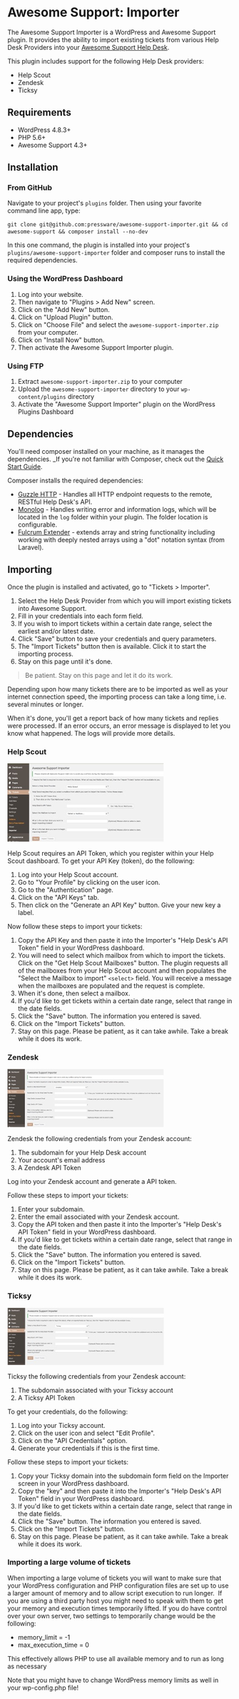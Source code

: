 # Awesome Support: Importer

The Awesome Support Importer is a WordPress and Awesome Support plugin.  It provides the ability to import existing tickets from various Help Desk Providers into your [Awesome Support Help Desk](https://awesomesupport.com/).  

This plugin includes support for the following Help Desk providers:

- Help Scout
- Zendesk
- Ticksy

## Requirements

- WordPress 4.8.3+
- PHP 5.6+
- Awesome Support 4.3+

## Installation

### From GitHub

Navigate to your project's `plugins` folder.  Then using your favorite command line app, type:

```
git clone git@github.com:pressware/awesome-support-importer.git && cd awesome-support && composer install --no-dev
```

In this one command, the plugin is installed into your project's `plugins/awesome-support-importer` folder and composer runs to install the required dependencies.

### Using the WordPress Dashboard

1. Log into your website.
2. Then navigate to "Plugins > Add New" screen.
3. Click on the "Add New" button.
4. Click on "Upload Plugin" button.
5. Click on "Choose File" and select the `awesome-support-importer.zip` from your computer.
6. Click on "Install Now" button.
7. Then activate the Awesome Support Importer plugin.

### Using FTP

1. Extract `awesome-support-importer.zip` to your computer
2. Upload the `awesome-support-importer` directory to your `wp-content/plugins` directory
3. Activate the "Awesome Support Importer" plugin on the WordPress Plugins Dashboard

## Dependencies

You'll need composer installed on your machine, as it manages the dependencies.  _If you're not familiar with Composer, check out the [Quick Start Guide](https://getcomposer.org/doc/00-intro.md).

Composer installs the required dependencies:

- [Guzzle HTTP](http://docs.guzzlephp.org/en/stable/) - Handles all HTTP endpoint requests to the remote, RESTful Help Desk's API.
- [Monolog](https://seldaek.github.io/monolog/) - Handles writing error and information logs, which will be located in the `log` folder within your plugin.  The folder location is configurable.
- [Fulcrum Extender](https://github.com/wpfulcrum/extender) - extends array and string functionality including working with deeply nested arrays using a "dot" notation syntax (from Laravel). 

## Importing

Once the plugin is installed and activated, go to "Tickets > Importer".  

1. Select the Help Desk Provider from which you will import existing tickets into Awesome Support.
2. Fill in your credentials into each form field.
3. If you wish to import tickets within a certain date range, select the earliest and/or latest date.
4. Click "Save" button to save your credentials and query parameters.
5. The "Import Tickets" button then is available.  Click it to start the importing process.
6. Stay on this page until it's done.

>Be patient. Stay on this page and let it do its work.

Depending upon how many tickets there are to be imported as well as your internet connection speed, the importing process can take a long time, i.e. several minutes or longer.  

When it's done, you'll get a report back of how many tickets and replies were processed.  If an error occurs, an error message is displayed to let you know what happened.  The logs will provide more details.

### Help Scout

![Help Scout Importer Screen](assets/images/helpscout-ui.jpg)

Help Scout requires an API Token, which you register within your Help Scout dashboard.  To get your API Key (token), do the following:

1. Log into your Help Scout account.
2. Go to "Your Profile" by clicking on the user icon.
3. Go to the "Authentication" page.
4. Click on the "API Keys" tab.
5. Then click on the "Generate an API Key" button. Give your new key a label.

Now follow these steps to import your tickets:
1. Copy the API Key and then paste it into the Importer's "Help Desk's API Token" field in your WordPress dashboard.
2. You will need to select which mailbox from which to import the tickets.  Click on the "Get Help Scout Mailboxes" button.  The plugin requests all of the mailboxes from your Help Scout account and then populates the "Select the Mailbox to import" `<select>` field.  You will receive a message when the mailboxes are populated and the request is complete.
3. When it's done, then select a mailbox.
4. If you'd like to get tickets within a certain date range, select that range in the date fields.
5. Click the "Save" button. The information you entered is saved.
6. Click on the "Import Tickets" button.
7. Stay on this page. Please be patient, as it can take awhile.  Take a break while it does its work.

### Zendesk

![Zendesk Importer Screen](assets/images/zendesk-ui.jpg)

Zendesk the following credentials from your Zendesk account:

1. The subdomain for your Help Desk account
2. Your account's email address
3. A Zendesk API Token

Log into your Zendesk account and generate a API token.

Follow these steps to import your tickets:
1. Enter your subdomain.
2. Enter the email associated with your Zendesk account.
3. Copy the API token and then paste it into the Importer's "Help Desk's API Token" field in your WordPress dashboard.
4. If you'd like to get tickets within a certain date range, select that range in the date fields.
5. Click the "Save" button. The information you entered is saved.
6. Click on the "Import Tickets" button.
7. Stay on this page. Please be patient, as it can take awhile.  Take a break while it does its work.

### Ticksy

![Ticksy Importer Screen](assets/images/ticksy-ui.jpg)

Ticksy the following credentials from your Zendesk account:

1. The subdomain associated with your Ticksy account
2. A Ticksy API Token

To get your credentials, do the following:

1. Log into your Ticksy account.
2. Click on the user icon and select "Edit Profile".
3. Click on the "API Credentials" option.
4. Generate your credentials if this is the first time.

Follow these steps to import your tickets:
1. Copy your Ticksy domain into the subdomain form field on the Importer screen in your WordPress dashboard.
2. Copy the "key" and then paste it into the Importer's "Help Desk's API Token" field in your WordPress dashboard.
3. If you'd like to get tickets within a certain date range, select that range in the date fields.
4. Click the "Save" button. The information you entered is saved.
5. Click on the "Import Tickets" button.
6. Stay on this page. Please be patient, as it can take awhile.  Take a break while it does its work.

### Importing a large volume of tickets
When importing a large volume of tickets you will want to make sure that your WordPress configuration and PHP configuration files are set up to use a larger amount of memory and to allow script execution to run longer.  If you are using a third party host you might need to speak with them to get your memory and execution times temporarily lifted.
If you do have control over your own server, two settings to temporarily change would be the following:

* memory_limit = -1
* max_execution_time = 0

This effectively allows PHP to use all available memory and to run as long as necessary

Note that you might have to change WordPress memory limits as well in your wp-config.php file!
